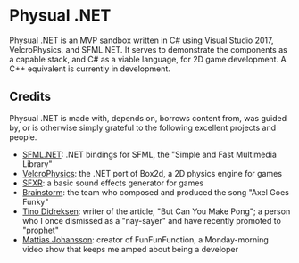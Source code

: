 # Physual .NET

Physual .NET is an MVP sandbox written in C# using Visual Studio 2017, VelcroPhysics, and SFML.NET.  It serves to demonstrate the components as a capable stack, and C# as a viable language, for 2D game development.  A C++ equivalent is currently in development.

## Credits
Physual .NET is made with, depends on, borrows content from, was guided by, or is otherwise simply grateful to the following excellent projects and people.

* [SFML.NET](https://www.sfml-dev.org/download/sfml.net): .NET bindings for SFML, the "Simple and Fast Multimedia Library"  
* [VelcroPhysics](https://github.com/VelcroPhysics/VelcroPhysics): the .NET port of Box2d, a 2D physics engine for games  
* [SFXR](http://www.drpetter.se/project_sfxr.html): a basic sound effects generator for games  
* [Brainstorm](http://brainstorm.untergrund.net): the team who composed and produced the song "Axel Goes Funky"  
* [Tino Didreksen](https://tinodidriksen.com/2003/05/but-can-you-make-pong): writer of the article, "But Can You Make Pong"; a person who I once dismissed as a "nay-sayer" and have recently promoted to "prophet"
* [Mattias Johansson](https://www.youtube.com/channel/UCO1cgjhGzsSYb1rsB4bFe4Q): creator of FunFunFunction, a Monday-morning video show that keeps me amped about being a developer
